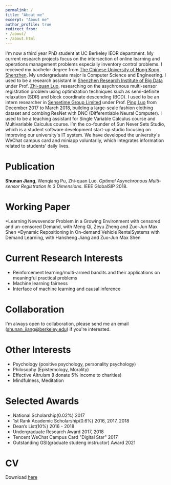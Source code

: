 ```yaml
---
permalink: /
title: "About me"
excerpt: "About me"
author_profile: true
redirect_from:
- /about/
- /about.html
---
```


I'm now a third year PhD student at UC Berkeley IEOR department. My current research projects focus on the intersection of online learning and operations management problems especially inventory control problems. I received my bachelor degree from [The Chinese University of Hong Kong, Shenzhen](http://www.cuhk.edu.cn/en). My undergraduate major is Computer Science and Engineering. I used to be a research assistant in [Shenzhen Research Institute of Big Data](http://www.sribd.cn/index.php/en/) under Prof. [Zhi-quan Luo](https://scholar.google.com/citations?user=dW3gcXoAAAAJ&hl=zh-CN), researching on the asychronous multi-sensor registration problem using optimization techniques such as semi-definite relaxation (SDR) and block coordinate descending (BCD). I used to be an intern researcher in [Sensetime Group Limited](https://www.sensetime.com/) under Prof. [Ping Luo](https://scholar.google.com.hk/citations?user=aXdjxb4AAAAJ&hl=zh-CN) from December 2017 to March 2018, building a large-scale fashion clothing dataset and combing ResNet with DNC (Differentiable Neural Computer). I used to be a teaching assistant for Single Variable Calculus course and Multivariable Calculus course. I’m the co-founder of Sun Never Sets Studio, which is a student software development start-up studio focusing on improving our university's IT system. We have developed the university's WeChat campus card and miniapp voluntarily, which integrates information related to students' daily lives.

# Publication
**Shunan Jiang**, Wenqiang Pu, Zhi-quan Luo. *Optimal Asynchronous Multi-sensor Registration In 3 Dimensions*. IEEE GlobalSIP 2018.

# Working Paper
*Learning Newsvendor Problem in a Growing Environment with censored and un-censored Demand, with Meng Qi, Zeyu Zheng and Zuo-Jun Max Shen
*Dynamic Repositioning in On-demand Vehicle RentalSystems with Demand Learning, with Hansheng Jiang and Zuo-Jun Max Shen

# Current Research Interests
* Reinforcement learning/multi-armed bandits and their applications on meaningful practical problems
* Machine learning fairness
* Interface of machine learning and causal inference

# Collaboration
I'm always open to collaboration, please send me an email (shunan_jiang@berkeley.edu) if you're interested.

# Other Interests
* Psychology (positive psychology, personality psychology)
* Philosophy (Epistemology, Morality)
* Effective Altruism (I donate 5% income to charities)
* Mindfulness, Meditation

# Selected Awards
* National Scholarship(0.02%)   2017
* 1st Rank Academic Scholarship(0.6%)   2016, 2017, 2018
* Dean’s List(10%)   2016 - 2018
* Undergraduate Research Award   2017, 2018
* Tencent WeChat Campus Card "Digital Star"   2017
* Outstanding GSI(graduate studeng instructor) Award 2021

# CV
Download [here](https://shunanjiang.github.io/files/CV_shunan.pdf)
